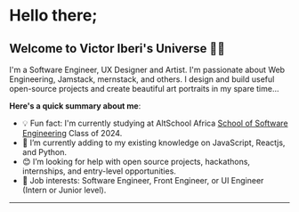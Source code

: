 # Hello there;
## Welcome to Victor Iberi's Universe 👋🏾

I'm a Software Engineer, UX Designer and Artist. I'm passionate about Web Engineering, Jamstack, mernstack, and others. I design and build useful open-source projects and create beautiful art portraits in my spare time...

**Here's a quick summary about me**:

- 💡 Fun fact: I'm currently studying at AltSchool Africa [School of Software Engineering](https://altschoolafrica.com/schools/engineering) Class of 2024.
- 🌱 I’m currently adding to my existing knowledge on JavaScript, Reactjs, and Python.
- 😊 I’m looking for help with open source projects, hackathons, internships, and entry-level opportunities.
- 💼 Job interests: Software Engineer, Front Engineer, or UI Engineer (Intern or Junior level).

---
